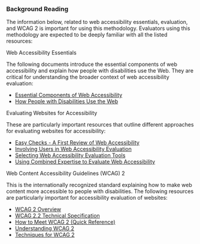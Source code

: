 ### Background Reading

The information below, related to web accessibility essentials, evaluation, and WCAG 2 is important for using this methodology. Evaluators using this methodology are expected to be deeply familiar with all the listed resources:

Web Accessibility Essentials

The following documents introduce the essential components of web accessibility and explain how people with disabilities use the Web. They are critical for understanding the broader context of web accessibility evaluation:

* [Essential Components of Web Accessibility](http://www.w3.org/WAI/intro/components.php)
* [How People with Disabilities Use the Web](http://www.w3.org/WAI/intro/people-use-web/)

Evaluating Websites for Accessibility

These are particularly important resources that outline different approaches for evaluating websites for accessibility:

* [Easy Checks - A First Review of Web Accessibility](https://www.w3.org/WAI/test-evaluate/easy-checks/)
* [Involving Users in Web Accessibility Evaluation](http://www.w3.org/WAI/eval/users)
* [Selecting Web Accessibility Evaluation Tools](http://www.w3.org/WAI/eval/selectingtools)
* [Using Combined Expertise to Evaluate Web Accessibility](http://www.w3.org/WAI/eval/reviewteams)

Web Content Accessibility Guidelines (WCAG) 2

This is the internationally recognized standard explaining how to make web content more accessible to people with disabilities. The following resources are particularly important for accessibility evaluation of websites:

* [WCAG 2 Overview](http://www.w3.org/WAI/intro/wcag.php)
* [WCAG 2.2 Technical Specification](http://www.w3.org/TR/WCAG22/)
* [How to Meet WCAG 2 (Quick Reference)](http://www.w3.org/WAI/WCAG22/quickref/)
* [Understanding WCAG 2](https://www.w3.org/WAI/WCAG22/Understanding/)
* [Techniques for WCAG 2](https://www.w3.org/WAI/WCAG22/Techniques/)